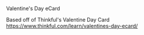 Valentine's Day eCard

Based off of Thinkful's Valentine Day Card
https://www.thinkful.com/learn/valentines-day-ecard/
